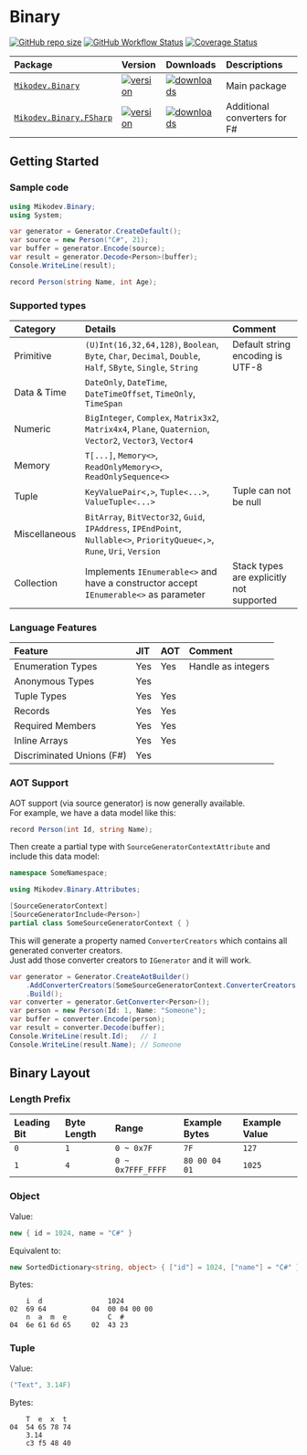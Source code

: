 # Binary

[![GitHub repo size](https://img.shields.io/github/repo-size/afxres/binary)](#)
[![GitHub Workflow Status](https://img.shields.io/github/actions/workflow/status/afxres/binary/build.yml?branch=main)](#)
[![Coverage Status](https://coveralls.io/repos/github/afxres/binary/badge.svg?branch=main)](https://coveralls.io/github/afxres/binary?branch=main)

| Package                       | Version             | Downloads             | Descriptions                 |
| :---------------------------- | :------------------ | :-------------------- | :--------------------------- |
| [`Mikodev.Binary`][PC]        | [![version][VC]](#) | [![downloads][IC]](#) | Main package                 |
| [`Mikodev.Binary.FSharp`][PF] | [![version][VF]](#) | [![downloads][IF]](#) | Additional converters for F# |

## Getting Started

### Sample code

```csharp
using Mikodev.Binary;
using System;

var generator = Generator.CreateDefault();
var source = new Person("C#", 21);
var buffer = generator.Encode(source);
var result = generator.Decode<Person>(buffer);
Console.WriteLine(result);

record Person(string Name, int Age);
```

### Supported types

| Category      | Details                                                                                                                                      | Comment                                  |
| :------------ | :------------------------------------------------------------------------------------------------------------------------------------------- | :--------------------------------------- |
| Primitive     | ``(U)Int(16,32,64,128)``, ``Boolean``, ``Byte``, ``Char``, ``Decimal``, ``Double``, ``Half``, ``SByte``, ``Single``, ``String``              | Default string encoding is UTF-8         |
| Data & Time   | ``DateOnly``, ``DateTime``, ``DateTimeOffset``, ``TimeOnly``, ``TimeSpan``                                                                   |                                          |
| Numeric       | ``BigInteger``, ``Complex``, ``Matrix3x2``, ``Matrix4x4``, ``Plane``, ``Quaternion``, ``Vector2``, ``Vector3``, ``Vector4``                  |                                          |
| Memory        | ``T[...]``, ``Memory<>``, ``ReadOnlyMemory<>``, ``ReadOnlySequence<>``                                                                       |                                          |
| Tuple         | ``KeyValuePair<,>``, ``Tuple<...>``, ``ValueTuple<...>``                                                                                     | Tuple can not be null                    |
| Miscellaneous | ``BitArray``, ``BitVector32``, ``Guid``, ``IPAddress``, ``IPEndPoint``, ``Nullable<>``, ``PriorityQueue<,>``, ``Rune``, ``Uri``, ``Version`` |                                          |
| Collection    | Implements ``IEnumerable<>`` and have a constructor accept ``IEnumerable<>`` as parameter                                                    | Stack types are explicitly not supported |

### Language Features

| Feature                   | JIT  | AOT  | Comment            |
| :------------------------ | :--- | :--- | :----------------- |
| Enumeration Types         | Yes  | Yes  | Handle as integers |
| Anonymous Types           | Yes  |      |                    |
| Tuple Types               | Yes  | Yes  |                    |
| Records                   | Yes  | Yes  |                    |
| Required Members          | Yes  | Yes  |                    |
| Inline Arrays             | Yes  | Yes  |                    |
| Discriminated Unions (F#) | Yes  |      |                    |

### AOT Support

AOT support (via source generator) is now generally available.  
For example, we have a data model like this:
```csharp
record Person(int Id, string Name);
```

Then create a partial type with ``SourceGeneratorContextAttribute`` and include this data model:
```csharp
namespace SomeNamespace;

using Mikodev.Binary.Attributes;

[SourceGeneratorContext]
[SourceGeneratorInclude<Person>]
partial class SomeSourceGeneratorContext { }
```

This will generate a property named ``ConverterCreators`` which contains all generated converter creators.  
Just add those converter creators to ``IGenerator`` and it will work.
```csharp
var generator = Generator.CreateAotBuilder()
    .AddConverterCreators(SomeSourceGeneratorContext.ConverterCreators.Values)
    .Build();
var converter = generator.GetConverter<Person>();
var person = new Person(Id: 1, Name: "Someone");
var buffer = converter.Encode(person);
var result = converter.Decode(buffer);
Console.WriteLine(result.Id);   // 1
Console.WriteLine(result.Name); // Someone
```

## Binary Layout

### Length Prefix

| Leading Bit | Byte Length | Range               | Example Bytes   | Example Value |
| :---------- | :---------- | :------------------ | :-------------- | :------------ |
| ``0``       | ``1``       | ``0 ~ 0x7F``        | ``7F``          | ``127``       |
| ``1``       | ``4``       | ``0 ~ 0x7FFF_FFFF`` | ``80 00 04 01`` | ``1025``      |

### Object

Value:
```csharp
new { id = 1024, name = "C#" }
```

Equivalent to:
```csharp
new SortedDictionary<string, object> { ["id"] = 1024, ["name"] = "C#" }
```

Bytes:
```
    i  d                1024
02  69 64           04  00 04 00 00
    n  a  m  e          C  #
04  6e 61 6d 65     02  43 23
```

### Tuple

Value:
```csharp
("Text", 3.14F)
```

Bytes:
```
    T  e  x  t
04  54 65 78 74
    3.14
    c3 f5 48 40
```

[PC]:https://www.nuget.org/packages/Mikodev.Binary/
[PF]:https://www.nuget.org/packages/Mikodev.Binary.FSharp/
[VC]:https://img.shields.io/nuget/vpre/Mikodev.Binary
[VF]:https://img.shields.io/nuget/vpre/Mikodev.Binary.FSharp
[IC]:https://img.shields.io/nuget/dt/Mikodev.Binary
[IF]:https://img.shields.io/nuget/dt/Mikodev.Binary.FSharp
